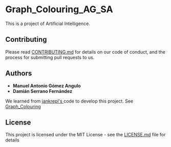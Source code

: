 # Graph_Colouring_AG_SA

This is a project of Artificial Intelligence.

## Contributing

Please read [CONTRIBUTING.md](https://gist.github.com/PurpleBooth/b24679402957c63ec426) for details on our code of conduct, and the process for submitting pull requests to us.

## Authors

* **Manuel Antonio Gómez Angulo**
* **Damián Serrano Fernández**

We learned from [jankrepl's ](https://github.com/jankrepl) code to develop this project.
See [Graph_Colouring](https://github.com/jankrepl/Graph_Colouring)

## License

This project is licensed under the MIT License - see the [LICENSE.md](LICENSE.md) file for details